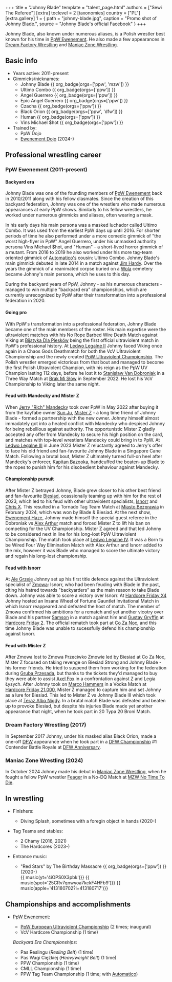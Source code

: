 +++
title = "Johnny Blade"
template = "talent_page.html"
authors = ["Sewi The Referee"]
[extra]
toclevel = 2
[taxonomies]
country = ["PL"]
[extra.gallery]
1 = { path = "johnny-blade.jpg", caption = "Promo shot of Johnny Blade.", source = "Johnny Blade's official Facebook" }
+++

Johnny Blade, also known under numerous aliases, is a Polish wrestler best known for his time in [PpW Ewenement](@/o/ppw.md). He also made a few appearances in [Dream Factory Wrestling](@/o/dfw.md) and [Maniac Zone Wrestling](@/o/mzw.md). 

## Basic info

* Years active: 2011-present
* Gimmicks/nicknames:
  - Johnny Blade {{ org_badge(orgs=['ppw', 'mzw']) }}
  - Ultimo Combo {{ org_badge(orgs=['ppw']) }}
  - Angel Guerrero {{ org_badge(orgs=['ppw']) }}
  - Epic Angel Guerrero {{ org_badge(orgs=['ppw']) }}
  - Czacha {{ org_badge(orgs=['ppw']) }}
  - Black Orion {{ org_badge(orgs=['ppw', 'dfw']) }}
  - Human {{ org_badge(orgs=['ppw']) }}
  - Vins Michael $hot {{ org_badge(orgs=['ppw']) }}
* Trained by:
  - PpW Dojo
  - [Ewenement Dojo](@/o/ewenement-dojo.md) (2024-)

## Professional wrestling career

### PpW Ewenement (2011-present)

#### Backyard era

Johnny Blade was one of the founding members of [PpW Ewenement](@/o/ppw.md) back in 2010/2011 along with his fellow clasmates. Since the creation of this backyard federation, Johnny was one of the wrestlers who made numerous appearances at early PpW shows. Similarly to his fellow wrestlers, he worked under numerous gimmicks and aliases, often wearing a mask.

In his early days his main persona was a masked luchador called Ultimo Combo. It was used from the earliest PpW days up until 2016. For shorter periods of time he also performed under a more comedic gimmick of "the worst high-flyer in PpW" Angel Guerrero, under his unmasked authority persona Vins Michael $hot, and "Human" - a short-lived horror gimmick of a mutant. 
From 2016 to 2019 he also worked under his more tag-team oriented gimmick of [Automatico's](@/w/rob-scaffold.md) cousin: Ultimo Combo.
Johnny Blade's main gimmick debuted in late 2014 in a match against [Jim Hardy](@/w/mister-z.md). Over the years the gimmick of a reanimated corpse buried on a [Wola][wola-wwa] cemetery became Johnny's main persona, which he uses to this day.

During the backyard years of PpW, Johnny - as his numerous characters - managed to win multiple "backyard era" championships, which are currently unrecognized by PpW after their transformation into a professional federation in 2020. 

#### Going pro

With PpW's transformation into a professional federation, Johnny Blade became one of the main members of the roster. His main expertise were the ultraviolent matches with his No Rope Barbed Wire Death Match against Viking at [Bijatyka Dla Piesków](content/e/ppw/2020-02-15-ppw-brawl-for-the-puppies.md) being the first official ultraviolent match in PpW's professional history. At [Ledwo Legalne II](@/e/ppw/2022-05-21-ppw-ledwo-legalne-ii.md) Johnny faced Viking once again in a Chaos Gods Deathmatch for both the VcV Ultraviolent Championship and the newly created [PpW Ultraviolent Championship](@/c/ppw-european-ultraviolent-championship.md). The Polish wrestler emerged victorious from that bout and managed to become the first Polish Ultraviolent Champion, with his reign as the PpW UV Champion lasting 112 days, before he lost it to [Stanisław Van Dobroniak](@/w/stanislaw-van-dobroniak.md) in a Three Way Match at [Brak Mi Słów](@/e/ppw/2022-09-10-ppw-brak-mi-slow.md) in September 2022. He lost his VcV Championship to Viking later the same night.

#### Feud with Mandecky and Mister Z

When [Jerry "Rich" Mandecky](@/w/jerry-mandecky.md) took over PpW in May 2022 after buying it from the kayfabe owner [Sun Ju](@/w/rob-scaffold.md), [Mister Z](@/w/mister-z.md) - a long time friend of Johnny Blade - formed a partnership with the new owner. Johnny himself almost immadately got into a heated conflict with Mandecky who despised Johnny for being rebellious against authority. The opportunistic Mister Z gladly accepted any offer from Mandecky to secure his high position on the card, and matches with top-level wrestlers Mandecky could bring in to PpW. At [Ledwo Legalne III](@/e/ppw/2023-06-17-ppw-ledwo-legalne-3.md) in June 2023 Mister Z reluctantly agreed to Jerry's offer to face his old friend and fan-favourite Johnny Blade in a Singapore Cane Match. Following a brutal bout, Mister Z ultimately turned full-on heel after Mandecky's enforcer, [Kapitan Bazooka](@/w/kapitan-bazooka.md), handcuffed the beaten-up Blade to the ropes to punish him for his disobedient behaviour against Mandecky. 

#### Championship pursuit

After Mister Z betrayed Johnny, Blade grew closer to his other best friend and fan-favourite [Biesiad](@/w/biesiad.md), ocassionally teaming up with him for the rest of 2023, which led to his feud with other ultraviolent specialists, [Isnorr](@/w/isnorr.md) and [Chris X](@/w/chris-x.md). This resulted in a Tornado Tag Team Match at [Miasto Bezprawia](@/e/ppw/2024-02-10-ppw-miasto-bezprawia.md) in February 2024, which was won by Blade & Biesiad. At the next show, [Ewenement Haze](@/e/ppw/2024-04-20-ppw-ewenement-haze.md), Johnny made himself the special guest referee in the Dobroniak vs [Alex Arthur](@/w/alex-arthur.md) match and forced Mister Z to lift his ban on competing for the UV Championship. Mister Z agreed and that led Johnny to be considered next in line for his long-lost PpW Ultraviolent Championship. The match took place at [Ledwo Legalne IV](@/e/ppw/2024-06-08-ppw-ledwo-legalne-4.md). It was a Born to be Wired Four Way Elimination Match with Alex Arthur and Isnorr added to the mix, however it was Blade who managed to score the ultimate victory and regain his long-lost championship.

#### Feud with Isnorr

At [Ale Grzeje](@/e/ppw/2024-07-13-ppw-ale-grzeje.md) Johnny set up his first title defence against the Ultraviolent specialist of [Zmowa](@/a/the-collusion.md): Isnorr, who had been feuding with Blade in the past, citing his hatred towards "backyarders" as the main reason to take Blade down. Johnny was able to score a victory over Isnorr. At [Hardcore Friday X4](@/e/ppw/2024-08-23-ppw-hardcore-friday-x4.md) Johnny hosted an Insane Wheel of Fortune Gauntlet Invitational Match in which Isnorr reappeared and defeated the host of match. The member of Zmowa confirmed his ambitions for a rematch and yet another vicotry over Blade and his partner [Samson](@/w/samson.md) in a match against him and [Gustav Gryffin](@/w/gustav-gryffin.md) at [Hardcore Friday 2](@/e/ppw/2024-09-20-ppw-hardcore-friday-2.md). The official rematch took part at [Co Za Noc](@/e/ppw/2024-10-26-ppw-co-za-noc.md), and this time Johnny Blade was unable to sucessfully defend his championship against Isnorr.

#### Feud with Mister Z

After Zmowa lost to Zmowa Przeciwko Zmowie led by Biesiad at Co Za Noc, Mister Z focused on taking revenge on Biesiad Strong and Johnny Blade - his former friends. He tried to suspend them from working for the federation during [Gruba Przesada](@/e/ppw/2025-01-25-ppw-gruba-przesada.md), but thanks to the tickets they'd managed to buy they were able to assist [Axel Fox](@/w/axel-fox.md) in a confrontation against Z and Legia Łysych. After Johnny took on [Marco Hammers](@/w/marco-hammers.md) in a Vodka Match at [Hardcore Friday 21.000](@/e/ppw/2025-02-21-ppw-hardcore-friday.md), Mister Z managed to capture him and set Johnny as a lure for Biesiad. This led to Mister Z vs Johnny Blade III which took place at [Teraz Albo Nigdy](@/e/ppw/2025-03-15-ppw-teraz-albo-nigdy.md). In a brutal match Blade was defeated and beaten up to provoke Biesiad, but despite his injuries Blade made yet another appearance that night, when he took part in 20 Typa 20 Broni Match.

### Dream Factory Wrestling (2017)

In September 2017 Johnny, under his masked alias Black Orion, made a one-off [DFW](@/o/dfw.md) appearance when he took part in a [DFW Championship](@/c/dfw-championship.md) #1 Contender Battle Royale at [DFW Anniversary](content/e/dfw/2017-09-30-dfw-anniversary.md).

### Maniac Zone Wrestling (2024)

In October 2024 Johnny made his debut in [Maniac Zone Wrestling](@/o/mzw.md), when he fought a fellow PpW wrestler [Feager](@/w/feager.md) in a No-DQ Match at [MZW No Time To Die](@/e/mzw/2024-10-12-mzw-no-time-to-die.md).

## In wrestling

* Finishers:
  - Diving Splash, sometimes with a foregin object in hands (2020-)

* Tag Teams and stables:
  - 2 Chamy (2016, 2021)
  - The Hardcores (2023-)

* Entrance music:
  - "Red Stars" by The Birthday Massacre
 {{ org_badge(orgs=['ppw']) }} (2020-) <br>
 {{ music(yt='4iOPS0X3pbk')}}
 {{ music(spot='25CRv7qnwyoa7kckF4HFb9')}}
 {{ music(apple='413180702?i=413180717')}}

## Championships and accomplishments

* [PpW Ewenement](@/o/ppw.md):
  - [PpW European Ultraviolent Championship](@/c/ppw-european-ultraviolent-championship.md) (2 times; inaugural)
  - VcV Hardcore Championship (1 time)

   _Backyard Era Championships_:
  - Pas Reslingu (_Resling Belt_) (1 time)
  - Pas Wagi Ciężkiej (_Heavyweight Belt_) (1 time)
  - PPW Championship (1 time)
  - CMLL Championship (1 time)
  - PPW Tag Team Championship (1 time; with [Automatico](@/w/rob-scaffold.md))

[wola-wwa]: https://en.wikipedia.org/wiki/Wola
